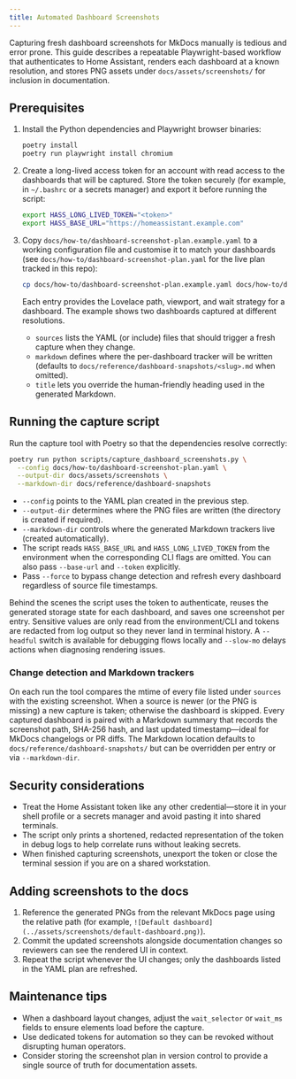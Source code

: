 ```yaml
---
title: Automated Dashboard Screenshots
---
```


Capturing fresh dashboard screenshots for MkDocs manually is tedious and error prone. This guide describes a repeatable Playwright-based workflow that authenticates to Home Assistant, renders each dashboard at a known resolution, and stores PNG assets under `docs/assets/screenshots/` for inclusion in documentation.

## Prerequisites

1. Install the Python dependencies and Playwright browser binaries:

   ```bash
   poetry install
   poetry run playwright install chromium
   ```

2. Create a long-lived access token for an account with read access to the dashboards that will be captured. Store the token securely (for example, in `~/.bashrc` or a secrets manager) and export it before running the script:

   ```bash
   export HASS_LONG_LIVED_TOKEN="<token>"
   export HASS_BASE_URL="https://homeassistant.example.com"
   ```

3. Copy `docs/how-to/dashboard-screenshot-plan.example.yaml` to a working configuration file and customise it to match your dashboards (see `docs/how-to/dashboard-screenshot-plan.yaml` for the live plan tracked in this repo):

   ```bash
   cp docs/how-to/dashboard-screenshot-plan.example.yaml docs/how-to/dashboard-screenshot-plan.yaml
   ```

   Each entry provides the Lovelace path, viewport, and wait strategy for a dashboard. The example shows two dashboards captured at different resolutions.
   - `sources` lists the YAML (or include) files that should trigger a fresh capture when they change.
   - `markdown` defines where the per-dashboard tracker will be written (defaults to `docs/reference/dashboard-snapshots/<slug>.md` when omitted).
   - `title` lets you override the human-friendly heading used in the generated Markdown.

## Running the capture script

Run the capture tool with Poetry so that the dependencies resolve correctly:

```bash
poetry run python scripts/capture_dashboard_screenshots.py \
  --config docs/how-to/dashboard-screenshot-plan.yaml \
  --output-dir docs/assets/screenshots \
  --markdown-dir docs/reference/dashboard-snapshots
```

* `--config` points to the YAML plan created in the previous step.
* `--output-dir` determines where the PNG files are written (the directory is created if required).
* `--markdown-dir` controls where the generated Markdown trackers live (created automatically).
* The script reads `HASS_BASE_URL` and `HASS_LONG_LIVED_TOKEN` from the environment when the corresponding CLI flags are omitted. You can also pass `--base-url` and `--token` explicitly.
* Pass `--force` to bypass change detection and refresh every dashboard regardless of source file timestamps.

Behind the scenes the script uses the token to authenticate, reuses the generated storage state for each dashboard, and saves one screenshot per entry. Sensitive values are only read from the environment/CLI and tokens are redacted from log output so they never land in terminal history. A `--headful` switch is available for debugging flows locally and `--slow-mo` delays actions when diagnosing rendering issues.

### Change detection and Markdown trackers

On each run the tool compares the mtime of every file listed under `sources` with the existing screenshot. When a source is newer (or the PNG is missing) a new capture is taken; otherwise the dashboard is skipped. Every captured dashboard is paired with a Markdown summary that records the screenshot path, SHA-256 hash, and last updated timestamp—ideal for MkDocs changelogs or PR diffs. The Markdown location defaults to `docs/reference/dashboard-snapshots/` but can be overridden per entry or via `--markdown-dir`.

## Security considerations

* Treat the Home Assistant token like any other credential—store it in your shell profile or a secrets manager and avoid pasting it into shared terminals.
* The script only prints a shortened, redacted representation of the token in debug logs to help correlate runs without leaking secrets.
* When finished capturing screenshots, unexport the token or close the terminal session if you are on a shared workstation.

## Adding screenshots to the docs

1. Reference the generated PNGs from the relevant MkDocs page using the relative path (for example, `![Default dashboard](../assets/screenshots/default-dashboard.png)`).
2. Commit the updated screenshots alongside documentation changes so reviewers can see the rendered UI in context.
3. Repeat the script whenever the UI changes; only the dashboards listed in the YAML plan are refreshed.

## Maintenance tips

* When a dashboard layout changes, adjust the `wait_selector` or `wait_ms` fields to ensure elements load before the capture.
* Use dedicated tokens for automation so they can be revoked without disrupting human operators.
* Consider storing the screenshot plan in version control to provide a single source of truth for documentation assets.
